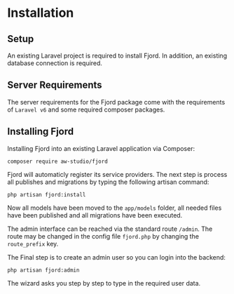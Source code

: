 # Installation

## Setup

An existing Laravel project is required to install Fjord. In addition, an existing database connection is required.

## Server Requirements

The server requirements for the Fjord package come with the requirements of `Laravel v6` and some required composer packages.

## Installing Fjord

Installing Fjord into an existing Laravel application via Composer:

```shell
composer require aw-studio/fjord
```

Fjord will automaticly register its service providers. The next step is process all publishes and migrations by typing the following artisan command:

```shell
php artisan fjord:install
```

Now all models have been moved to the `app/models` folder, all needed files have been published and all migrations have been executed.

The admin interface can be reached via the standard route `/admin`. The route may be changed in the config file `fjord.php` by changing the `route_prefix` key.

The Final step is to create an admin user so you can login into the backend:

```shell
php artisan fjord:admin
```

The wizard asks you step by step to type in the required user data.
